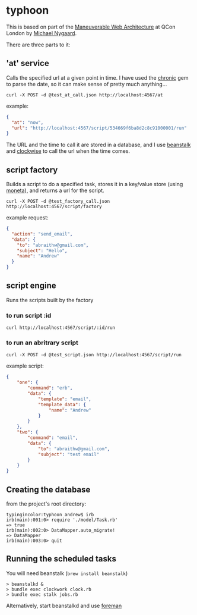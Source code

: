 typhoon
=======

This is based on part of the [Maneuverable Web Architecture][3] at QCon London by [Michael Nygaard][1].

There are three parts to it:

## 'at' service

Calls the specified url at a given point in time. I have used the [chronic][4] gem to
parse the date, so it can make sense of pretty much anything...

`curl -X POST -d @test_at_call.json http://localhost:4567/at`

example:

```json
{
  "at": "now",
  "url": "http://localhost:4567/script/534669f6ba8d2c8c91000001/run"
}
```

The URL and the time to call it are stored in a database, and I use [beanstalk][6] and
[clockwise][7] to call the url when the time comes.

## script factory

Builds a script to do a specified task, stores it in a key/value store (using [moneta][8]), and returns a url for the
script.

`curl -X POST -d @test_factory_call.json http://localhost:4567/script/factory`

example request:

```json
{
  "action": "send_email",
  "data": {
    "to": "abraithw@gmail.com",
    "subject": "Hello",
    "name": "Andrew"
  }
}
```

## script engine

Runs the scripts built by the factory

### to run script :id

`curl http://localhost:4567/script/:id/run`  

### to run an abritrary script

`curl -X POST -d @test_script.json http://localhost:4567/script/run`

example script:

```json
{
    "one": {
        "command": "erb",
        "data": {
            "template": "email",
            "template_data": {
                "name": "Andrew"
            }
        }
    },
    "two": {
        "command": "email",
        "data": {
            "to": "abraithw@gmail.com",
          	"subject": "test email"
        }
    }
}
```

## Creating the database

from the project's root directory:

```
typingincolor:typhoon andrew$ irb
irb(main):001:0> require './model/Task.rb'
=> true
irb(main):002:0> DataMapper.auto_migrate!
=> DataMapper
irb(main):003:0> quit
```

## Running the scheduled tasks

You will need beanstalk (`brew install beanstalk`)

```
> beanstalkd &
> bundle exec clockwork clock.rb
> bundle exec stalk jobs.rb
```

Alternatively, start beanstalkd and use [foreman][5]

 [1]: http://www.michaelnygard.com/
 [2]: http://nilhcem.github.io/FakeSMTP/
 [3]: https://speakerdeck.com/mtnygard/maneuverable-web-architecture
 [4]: https://github.com/mojombo/chronic
 [5]: https://github.com/ddollar/foreman
 [6]: http://kr.github.io/beanstalkd/
 [7]: https://github.com/tomykaira/clockwork
 [8]: https://github.com/minad/moneta
